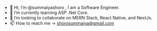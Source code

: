 - 👋 Hi, I’m @summaiyashoro , I am a Software Engineer.
- 🌱 I’m currently learning ASP .Net Core.
- 💞️ I’m looking to collaborate on MERN Stack, React Native, and NextJs. 
- 📫 How to reach me -> shorosummaiya@gmail.com
